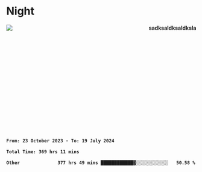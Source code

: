 <div>
<h1>Night</h1>
<img align="left" src="https://github.com/user-attachments/assets/9d416f7e-3a36-4f9c-8fdd-800c71504a94" />
  <p align="right"><b>sadksaldksaldksla<b/></p>
</div>

<br/>
<br/>
<br/>
<br/>
<br/>
<br/>
<br/>
<br/>
<br/>
<br/>
<br/>
<br/>
<br/>
<br/>
<br/>

<!--START_SECTION:waka-->

```txt
From: 23 October 2023 - To: 19 July 2024

Total Time: 369 hrs 11 mins

Other              377 hrs 49 mins ████████████▓░░░░░░░░░░░░   50.58 %
```

<!--END_SECTION:waka-->
